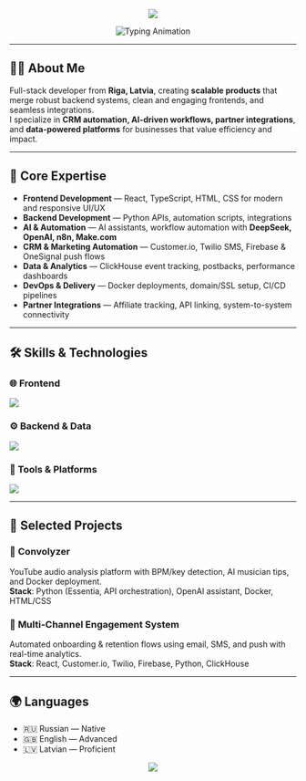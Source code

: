 
<p align="center">
  <img src="https://capsule-render.vercel.app/api?type=rect&color=0:00C2FF,100:7CFFCB&height=120&section=header&text=Andrejs%20Absalamovs&fontSize=40&fontColor=ffffff&animation=fadeIn" />
</p>

<p align="center">
  <img src="https://readme-typing-svg.herokuapp.com?font=Inter&weight=500&size=22&duration=3000&pause=900&color=00C2FF&center=true&vCenter=true&width=900&lines=Full-Stack+Developer+%7C+AI+Automation;Backend+%7C+Frontend+%7C+CRM+%7C+Integrations;Building+Scalable+%26+Impactful+Solutions" alt="Typing Animation" />
</p>

---

## 👨‍💻 About Me
Full-stack developer from **Riga, Latvia**, creating **scalable products** that merge robust backend systems, clean and engaging frontends, and seamless integrations.  
I specialize in **CRM automation, AI-driven workflows, partner integrations**, and **data-powered platforms** for businesses that value efficiency and impact.

---

## 🎯 Core Expertise
- **Frontend Development** — React, TypeScript, HTML, CSS for modern and responsive UI/UX  
- **Backend Development** — Python APIs, automation scripts, integrations  
- **AI & Automation** — AI assistants, workflow automation with **DeepSeek, OpenAI, n8n, Make.com**  
- **CRM & Marketing Automation** — Customer.io, Twilio SMS, Firebase & OneSignal push flows  
- **Data & Analytics** — ClickHouse event tracking, postbacks, performance dashboards  
- **DevOps & Delivery** — Docker deployments, domain/SSL setup, CI/CD pipelines  
- **Partner Integrations** — Affiliate tracking, API linking, system-to-system connectivity  

---

## 🛠 Skills & Technologies

### 🌐 Frontend
<img src="https://skillicons.dev/icons?i=html,css,javascript,typescript,react" />

### ⚙️ Backend & Data
<img src="https://skillicons.dev/icons?i=python,cpp,mysql" />

### 🧰 Tools & Platforms
<img src="https://skillicons.dev/icons?i=docker,git,figma,linux,apple,windows" />

---

## 🚀 Selected Projects

### 🎵 **Convolyzer**
YouTube audio analysis platform with BPM/key detection, AI musician tips, and Docker deployment.  
**Stack**: Python (Essentia, API orchestration), OpenAI assistant, Docker, HTML/CSS  

### 📩 **Multi-Channel Engagement System**
Automated onboarding & retention flows using email, SMS, and push with real-time analytics.  
**Stack**: React, Customer.io, Twilio, Firebase, Python, ClickHouse

---

## 🌍 Languages
- 🇷🇺 Russian — Native  
- 🇬🇧 English — Advanced  
- 🇱🇻 Latvian — Proficient  


<p align="center">
  <img src="https://capsule-render.vercel.app/api?type=waving&color=0:00C2FF,100:7CFFCB&height=100&section=footer"/>
</p>
